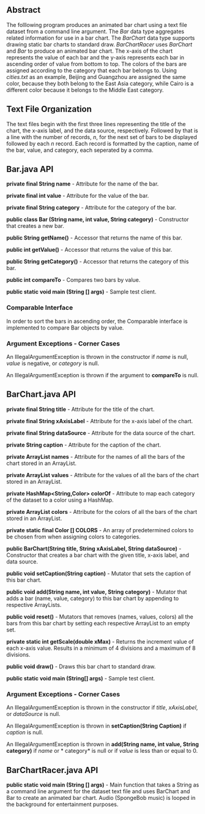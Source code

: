 ## Abstract

The folllowing program produces an animated bar chart using a text file dataset from a command line argument. The *Bar* data type aggregates related information for use in a bar chart. The *BarChart* data type supports drawing static bar charts to standard draw. *BarChartRacer* uses *BarChart* and *Bar* to produce an animated bar chart. The x-axis of the chart represents the value of each bar and the y-axis represents each bar in ascending order of value from bottom to top. The colors of the bars are assigned according to the category that each bar belongs to. Using *cities.txt* as an example, Beijing and Guangzhou are assigned the same color, because they both belong to the East Asia category, while Cairo is a different color because it belongs to the Middle East category. 

## Text File Organization

The text files begin with the first three lines representing the title of the chart, the x-axis label, and the data source, respectively. Followed by that is a line with the number of records, *n*, for the next set of bars to be displayed followed by each *n* record. Each record is formatted by the caption, name of the bar, value, and category, each seperated by a comma. 

## Bar.java API

**private final String name** - Attribute for the name of the bar.

**private final int value** - Attribute for the value of the bar.

**private final String category** - Attribute for the category of the bar.

**public class Bar (String name, int value, String category)** - Constructor that creates a new bar.

**public String getName()** - Accessor that returns the name of this bar.

**public int getValue()** - Accessor that returns the value of this bar.

**public String getCategory()** - Accessor that returns the category of this bar.

**public int compareTo** - Compares two bars by value.

**public static void main (String [] args)** - Sample test client.

### Comparable Interface

In order to sort the bars in ascending order, the Comparable interface is implemented to compare Bar objects by value.

### Argument Exceptions - Corner Cases

An IllegalArgumentException is thrown in the constructor if *name* is null, *value* is negative, or *category* is null.

An IllegalArgumentException is thrown if the argument to **compareTo** is null.

## BarChart.java API 

**private final String title** - Attribute for the title of the chart.

**private final String xAxisLabel** - Attribute for the x-axis label of the chart.

**private final String dataSource** - Attribute for the data source of the chart.

**private String caption** - Attribute for the caption of the chart.

**private ArrayList<String> names** - Attribute for the names of all the bars of the chart stored in an ArrayList.

**private ArrayList<Integer> values** - Attribute for the values of all the bars of the chart stored in an ArrayList.

**private HashMap<String,Color> colorOf** - Attribute to map each category of the dataset to a color using a HashMap.

**private ArrayList<Color> colors** - Attribute for the colors of all the bars of the chart stored in an ArrayList.

**private static final Color [] COLORS** - An array of predetermined colors to be chosen from when assigning colors to categories. 

**public BarChart(String title, String xAxisLabel, String dataSource)** - Constructor that creates a bar chart with the given title, x-axis label, and data source.

**public void setCaption(String caption)** - Mutator that sets the caption of this bar chart.

**public void add(String name, int value, String category)** - Mutator that adds a bar (name, value, category) to this bar chart by appending to respective ArrayLists.

**public void reset()** - Mutators that removes (names, values, colors) all the bars from this bar chart by setting each respective ArrayList to an empty set.

**private static int getScale(double xMax)** - Returns the increment value of each x-axis value. Results in a minimum of 4 divisions and a maximum of 8 divisions.

**public void draw()** - Draws this bar chart to standard draw.

**public static void main (String[] args)** - Sample test client.

### Argument Exceptions - Corner Cases 

An IllegalArgumentException is thrown in the constructor if *title*, *xAxisLabel*, or *dataSource* is null.

An IllegalArgumentException is thrown in **setCaption(String Caption)** if *caption* is null.

An IllegalArgumentException is thrown in **add(String name, int value, String category)** if *name* or * category* is null or if *value* is less than or equal to 0.

## BarChartRacer.java API 

**public static void main (String [] args)** - Main function that takes a String as a command line argument for the dataset text file and uses BarChart and Bar to create an animated bar chart. Audio (SpongeBob music) is looped in the background for entertainment purposes.


